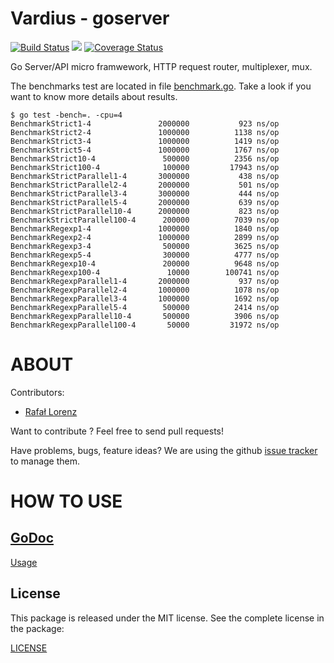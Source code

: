 Vardius - goserver
================
[![Build Status](https://travis-ci.org/vardius/goserver.svg?branch=master)](https://travis-ci.org/vardius/goserver) [![](https://godoc.org/github.com/vardius/goserver?status.svg)](http://godoc.org/github.com/vardius/goserver) [![Coverage Status](https://coveralls.io/repos/github/vardius/goserver/badge.svg?branch=master)](https://coveralls.io/github/vardius/goserver?branch=master)

Go Server/API micro framwework, HTTP request router, multiplexer, mux.

The benchmarks test are located in file [benchmark.go](benchmark.go).
Take a look if you want to know more details about results.
```
$ go test -bench=. -cpu=4
BenchmarkStrict1-4             	 2000000	       923 ns/op
BenchmarkStrict2-4             	 1000000	      1138 ns/op
BenchmarkStrict3-4             	 1000000	      1419 ns/op
BenchmarkStrict5-4             	 1000000	      1767 ns/op
BenchmarkStrict10-4            	  500000	      2356 ns/op
BenchmarkStrict100-4           	  100000	     17943 ns/op
BenchmarkStrictParallel1-4     	 3000000	       438 ns/op
BenchmarkStrictParallel2-4     	 2000000	       501 ns/op
BenchmarkStrictParallel3-4     	 3000000	       444 ns/op
BenchmarkStrictParallel5-4     	 2000000	       639 ns/op
BenchmarkStrictParallel10-4    	 2000000	       823 ns/op
BenchmarkStrictParallel100-4   	  200000	      7039 ns/op
BenchmarkRegexp1-4             	 1000000	      1840 ns/op
BenchmarkRegexp2-4             	 1000000	      2899 ns/op
BenchmarkRegexp3-4             	  500000	      3625 ns/op
BenchmarkRegexp5-4             	  300000	      4777 ns/op
BenchmarkRegexp10-4            	  200000	      9648 ns/op
BenchmarkRegexp100-4           	   10000	    100741 ns/op
BenchmarkRegexpParallel1-4     	 2000000	       937 ns/op
BenchmarkRegexpParallel2-4     	 1000000	      1078 ns/op
BenchmarkRegexpParallel3-4     	 1000000	      1692 ns/op
BenchmarkRegexpParallel5-4     	  500000	      2414 ns/op
BenchmarkRegexpParallel10-4    	  500000	      3906 ns/op
BenchmarkRegexpParallel100-4   	   50000	     31972 ns/op
```
ABOUT
==================================================
Contributors:

* [Rafał Lorenz](http://rafallorenz.com)

Want to contribute ? Feel free to send pull requests!

Have problems, bugs, feature ideas?
We are using the github [issue tracker](https://github.com/vardius/goserver/issues) to manage them.

HOW TO USE
==================================================

[GoDoc](http://godoc.org/github.com/vardius/goserver)
-------
[Usage](doc/usage.md)

License
-------

This package is released under the MIT license. See the complete license in the package:

[LICENSE](LICENSE.md)
